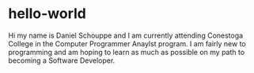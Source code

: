 # hello-world

Hi my name is Daniel Schouppe and I am currently attending Conestoga College in the Computer Programmer Anaylst program.
I am fairly new to programming and am hoping to learn as much as possible on my path to becoming a Software Developer.
